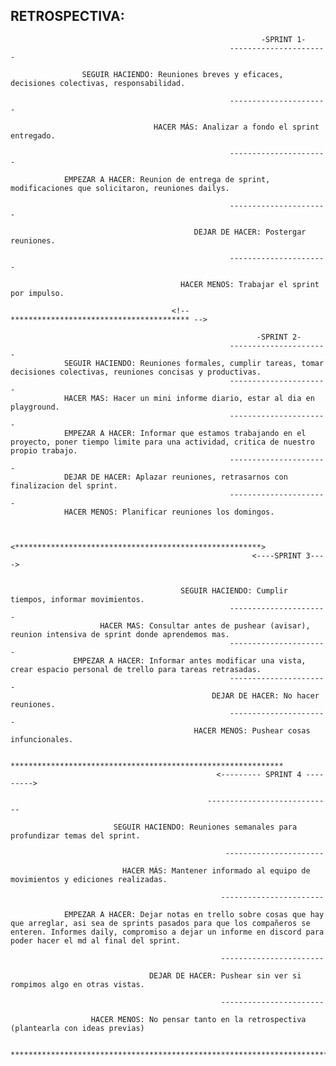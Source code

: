 ## RETROSPECTIVA:                                  
 
                                                            -SPRINT 1-
                                                     ----------------------

                    SEGUIR HACIENDO: Reuniones breves y eficaces, decisiones colectivas, responsabilidad.

                                                     ---------------------- 

                                    HACER MÁS: Analizar a fondo el sprint entregado.
                       
                                                     ----------------------

                EMPEZAR A HACER: Reunion de entrega de sprint, modificaciones que solicitaron, reuniones dailys.

                                                     ----------------------   

                                             DEJAR DE HACER: Postergar reuniones.

                                                     ----------------------

                                          HACER MENOS: Trabajar el sprint por impulso.

                                        <!-- **************************************** -->
                                        
                                                           -SPRINT 2-
                                                     ----------------------
                SEGUIR HACIENDO: Reuniones formales, cumplir tareas, tomar decisiones colectivas, reuniones concisas y productivas.
                                                     ----------------------
                HACER MAS: Hacer un mini informe diario, estar al dia en playground.
                                                     ----------------------
                EMPEZAR A HACER: Informar que estamos trabajando en el proyecto, poner tiempo limite para una actividad, critica de nuestro propio trabajo.
                                                     ----------------------
                DEJAR DE HACER: Aplazar reuniones, retrasarnos con finalizacion del sprint.
                                                     ----------------------
                HACER MENOS: Planificar reuniones los domingos.


                                    <*******************************************************>
                                                          <----SPRINT 3---->    


                                          SEGUIR HACIENDO: Cumplir tiempos, informar movimientos.
                                                     ----------------------
                        HACER MAS: Consultar antes de pushear (avisar), reunion intensiva de sprint donde aprendemos mas.
                                                     ----------------------
                  EMPEZAR A HACER: Informar antes modificar una vista, crear espacio personal de trello para tareas retrasadas.
                                                     ----------------------
                                                 DEJAR DE HACER: No hacer reuniones.
                                                     ----------------------
                                             HACER MENOS: Pushear cosas infuncionales.

                                 *************************************************************
                                                  <--------- SPRINT 4 --------->

                                                ----------------------------

                           SEGUIR HACIENDO: Reuniones semanales para profundizar temas del sprint.

                                                    ----------------------

                             HACER MÁS: Mantener informado al equipo de movimientos y ediciones realizadas.                 

                                                   -----------------------

                EMPEZAR A HACER: Dejar notas en trello sobre cosas que hay que arreglar, asi sea de sprints pasados para que los compañeros se enteren. Informes daily, compromiso a dejar un informe en discord para poder hacer el md al final del sprint.

                                                   -----------------------

                                   DEJAR DE HACER: Pushear sin ver si rompimos algo en otras vistas.  

                                                   -----------------------

                      HACER MENOS: No pensar tanto en la retrospectiva (plantearla con ideas previas)

                           *************************************************************************
